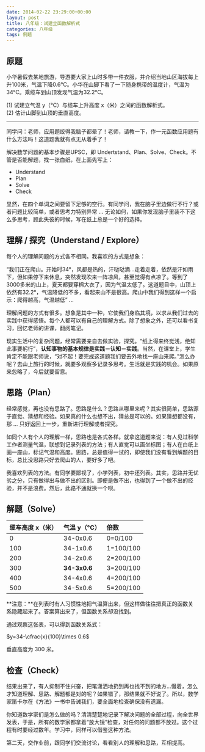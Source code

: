 ```yaml
---
date: 2014-02-22 23:29:00+00:00
layout: post
title: 八年级：试建立函数解析式
categories: 八年级
tags: 例题
---
```


## 原题

小华暑假去某地旅游，导游要大家上山时多带一件衣服，并介绍当地山区海拔每上升100米，气温下降0.6°C。小华在山脚下看了一下随身携带的温度计，气温为34°C。乘缆车到山顶发现气温为32.2°C。

(1) 试建立气温 y（°C）与缆车上升高度 x（米）之间的函数解析式。  
(2) 估计山脚到山顶的垂直高度。

----

同学问：老师，应用题绞得我脑子都晕了！老师，请教一下，作一元函数应用题有什么方法吗！这道题我就有点无从着手了！

解决数学问题的基本步骤是UPSC，即 Undertstand、Plan、Solve、Check。不管是否能解题，找一张白纸，在上面先写上：

* Understand  
* Plan  
* Solve  
* Check

显然，在四个单词之间要留下足够的空行。有同学问，我在脑子里边做行不行？或者问题比较简单，或者思考力特别异常 ... 无论如何，如果你发现脑子里装不下这么多思考，顾此失彼的时候，写在纸上总是一个好的选择。

## 理解 / 探究（Understand / Explore）

每个人的理解问题的方式各不相同。我喜欢的方式是想象：

“我们正在爬山。开始时34°，风都是热的，汗哒哒滴...走着走着，依然是汗如雨下，但如果停下来休息，突然发现吹来一阵凉风，甚至觉得有点凉了。等到了3000多米的山上，夏天都要穿棉大衣了，因为气温太低了。这道题目中，山顶上依然有32.2°，气温降低的不多，看起来山不是很高。爬山中我们得到这样一个启示：爬得越高，气温越低” ...

理解问题的方式有很多。想象是其中一种，它使我们身临其境，以求从我们过去的实践中获得感悟。每个人都可以有自己的理解方式。除了想象之外，还可以看书复习，回忆老师的讲课，翻阅笔记。

现实生活中的复杂问题，经常需要亲自去做实验，探究。“纸上得来终觉浅，绝知此事要躬行”，**认知事物的基本规律是实践－认知－实践**。当然，在课堂上，学生肯定不能跟老师说，“对不起！要完成这道题我们要去外地找一座山来爬。”怎么办呢？去山上旅行的时候，就要多观察多记录多思考。生活就是实践的机会。如果原来忽略了，今后就要留意。

## 思路（Plan）

经常感觉，再也没有思路了。思路是什么？思路从哪里来呢？其实很简单，思路源于直觉、猜想和经验。如果真的什么也想不出，猜总是可以的。如果猜想都没有，那 ... 只好返回上一步，重新进行理解或者探究。

如同个人有个人的理解一样，思路也是各式各样。就拿这道题来说：有人见过科学工作者测量气温，联想到记录列表的方法；有人直觉可以画坐标图；有人在白纸上画一座山，标记气温和高度。思路，总是值得一试的，即使我们没有看到解题的目标，总比没思路只好去爬山的人，要好多了吧。

我喜欢列表的方法。有同学要鄙视了，小学列表，初中还列表。其实，思路并无优劣之分，只有做得出与做不出的区别。即便是做不出，也得到了一个做不出的经验，并不是浪费。然后，此路不通就换一个呗。

## 解题（Solve）

|缆车高度 x（米）| 气温 y（°C） | 倍数      |
|:---------------|:-------------|:----------|
| 0              | 34-0x0.6     | 0=0/100   |
| 100            | 34-1x0.6     | 1=100/100 |
| 200            | 34-2x0.6     | 2=200/100 |
| 300            | **34-3x0.6** | 3=200/100 |
| 400            | 34-4x0.6     | 4=200/100 |
| 500            | 34-5x0.6     | 5=200/100 |

**注意：**在列表时有人习惯性地把气温算出来，但这样做往往把真正的函数关系隐藏起来了。答案算出来了，但函数关系却没找到。

通过观察这张表，可以得到函数关系式：

$y=34-\cfrac{x}{100}\times 0.6$

垂直高度为 300 米。

## 检查（Check）

结果出来了，有人抑制不住兴奋，把笔潇洒地扔到再也找不到的地方...慢着，怎么才知道理解、思路、解题都是对的呢？如果错了，那结果就不好说了。所以，数学家笛卡尔在《方法》一书中告诫我们，要全面地检查确保没有遗漏。

你知道数学家们是怎么做的吗？清清楚楚地记录下解决问题的全部过程，向全世界发表，于是，所有的数学家都拿着“放大镜”检查，对任何的问题都不放过。这个过程有时要经过数年。学习中，同样可以借鉴这种方法。

第二天，交作业前，跟同学们交流讨论，看看别人的理解和思路，互相提高。
